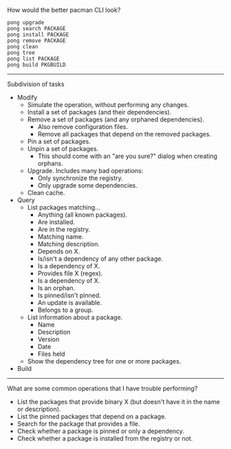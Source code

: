 How would the better pacman CLI look?

    pong upgrade
    pong search PACKAGE
    pong install PACKAGE
    pong remove PACKAGE
    pong clean
    pong tree
    pong list PACKAGE
    pong build PKGBUILD

-----

Subdivision of tasks

- Modify
    - Simulate the operation, without performing any changes.
    - Install a set of packages (and their dependencies).
    - Remove a set of packages (and any orphaned dependencies).
        - Also remove configuration files.
        - Remove all packages that depend on the removed packages.
    - Pin a set of packages.
    - Unpin a set of packages.
        - This should come with an "are you sure?" dialog when creating orphans.
    - Upgrade. Includes many bad operations:
        - Only synchronize the registry.
        - Only upgrade some dependencies.
    - Clean cache.
- Query
    - List packages matching...
        - Anything (all known packages).
        - Are installed.
        - Are in the registry.
        - Matching name.
        - Matching description.
        - Depends on X.
        - Is/isn't a dependency of any other package.
        - Is a dependency of X.
        - Provides file X (regex).
        - Is a dependency of X.
        - Is an orphan.
        - Is pinned/isn't pinned.
        - An update is available.
        - Belongs to a group.
    - List information about a package.
        - Name
        - Description
        - Version
        - Date
        - Files held
    - Show the dependency tree for one or more packages.
- Build

-----

What are some common operations that I have trouble performing?

- List the packages that provide binary X
  (but doesn't have it in the name or description).
- List the pinned packages that depend on a package.
- Search for the package that provides a file.
- Check whether a package is pinned or only a dependency.
- Check whether a package is installed from the registry or not.
